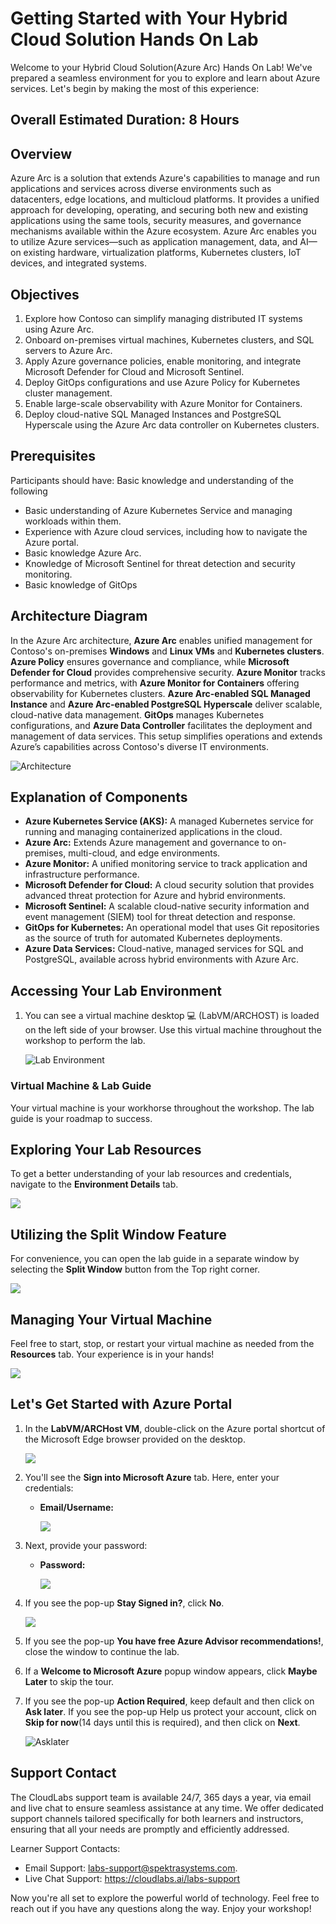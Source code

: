 # **Getting Started with Your  Hybrid Cloud Solution Hands On Lab**
 
Welcome to your Hybrid Cloud Solution(Azure Arc) Hands On Lab! We've prepared a seamless environment for you to explore and learn about Azure services. Let's begin by making the most of this experience:

## Overall Estimated Duration: 8 Hours

## Overview

Azure Arc is a solution that extends Azure's capabilities to manage and run applications and services across diverse environments such as datacenters, edge locations, and multicloud platforms. It provides a unified approach for developing, operating, and securing both new and existing applications using the same tools, security measures, and governance mechanisms available within the Azure ecosystem. Azure Arc enables you to utilize Azure services—such as application management, data, and AI—on existing hardware, virtualization platforms, Kubernetes clusters, IoT devices, and integrated systems.

## Objectives

1. Explore how Contoso can simplify managing distributed IT systems using Azure Arc.
1. Onboard on-premises virtual machines, Kubernetes clusters, and SQL servers to Azure Arc.
1. Apply Azure governance policies, enable monitoring, and integrate Microsoft Defender for Cloud and Microsoft Sentinel.
1. Deploy GitOps configurations and use Azure Policy for Kubernetes cluster management.
1. Enable large-scale observability with Azure Monitor for Containers. 
1. Deploy cloud-native SQL Managed Instances and PostgreSQL Hyperscale using the Azure Arc data controller on Kubernetes clusters.

## Prerequisites

Participants should have: Basic knowledge and understanding of the following

- Basic understanding of Azure Kubernetes Service and managing workloads within them.
- Experience with Azure cloud services, including how to navigate the Azure portal.
- Basic knowledge Azure Arc.
- Knowledge of Microsoft Sentinel for threat detection and security monitoring.
- Basic knowledge of GitOps 
  
## Architecture Diagram

In the Azure Arc architecture, **Azure Arc** enables unified management for Contoso's on-premises **Windows** and **Linux VMs** and **Kubernetes clusters**. **Azure Policy** ensures governance and compliance, while **Microsoft Defender for Cloud** provides comprehensive security. **Azure Monitor** tracks performance and metrics, with **Azure Monitor for Containers** offering observability for Kubernetes clusters. **Azure Arc-enabled SQL Managed Instance** and **Azure Arc-enabled PostgreSQL Hyperscale** deliver scalable, cloud-native data management. **GitOps** manages Kubernetes configurations, and **Azure Data Controller** facilitates the deployment and management of data services. This setup simplifies operations and extends Azure’s capabilities across Contoso's diverse IT environments.

![Architecture](.././media/archi(1).png)

## Explanation of Components

- **Azure Kubernetes Service (AKS):** A managed Kubernetes service for running and managing containerized applications in the cloud.
- **Azure Arc:** Extends Azure management and governance to on-premises, multi-cloud, and edge environments.
- **Azure Monitor:** A unified monitoring service to track application and infrastructure performance.
- **Microsoft Defender for Cloud:** A cloud security solution that provides advanced threat protection for Azure and hybrid environments.
- **Microsoft Sentinel:** A scalable cloud-native security information and event management (SIEM) tool for threat detection and response.
- **GitOps for Kubernetes:** An operational model that uses Git repositories as the source of truth for automated Kubernetes deployments.
- **Azure Data Services:** Cloud-native, managed services for SQL and PostgreSQL, available across hybrid environments with Azure Arc.


## Accessing Your Lab Environment
 
1. You can see a virtual machine desktop 💻 (LabVM/ARCHOST) is loaded on the left side of your browser. Use this virtual machine throughout the workshop to perform the lab.

    ![](.././media/GS14.png "Lab Environment")

### Virtual Machine & Lab Guide
 
Your virtual machine is your workhorse throughout the workshop. The lab guide is your roadmap to success.
 
## Exploring Your Lab Resources
 
To get a better understanding of your lab resources and credentials, navigate to the **Environment Details** tab.

   ![](.././media/15-05-2024.png)
 
## Utilizing the Split Window Feature
 
For convenience, you can open the lab guide in a separate window by selecting the **Split Window** button from the Top right corner.
 
   ![](.././media/GS8.png)
 
## Managing Your Virtual Machine
 
Feel free to start, stop, or restart your virtual machine as needed from the **Resources** tab. Your experience is in your hands!
 
  ![](.././media/15-05-2024(1).png)

## Let's Get Started with Azure Portal
 
1. In the **LabVM/ARCHost VM**, double-click on the Azure portal shortcut of the Microsoft Edge browser provided on the desktop.
 
    ![](.././media/GS1.png)
 
2. You'll see the **Sign into Microsoft Azure** tab. Here, enter your credentials:
 
   - **Email/Username:** <inject key="AzureAdUserEmail"></inject>
 
      ![](.././media/GS2.png)
 
3. Next, provide your password:
 
   - **Password:** <inject key="AzureAdUserPassword"></inject>
 
      ![](.././media/GS3.png)
 
4. If you see the pop-up **Stay Signed in?**, click **No**.

   ![](.././media/GS9.png)

5. If you see the pop-up **You have free Azure Advisor recommendations!**, close the window to continue the lab.

6. If a **Welcome to Microsoft Azure** popup window appears, click **Maybe Later** to skip the tour.

1. If you see the pop-up **Action Required**, keep default and then click on **Ask later**. If you see the pop-up Help us protect your account, click on **Skip for now**(14 days until this is required), and then click on **Next**.

   ![Asklater](images/asklater.png)

## Support Contact
The CloudLabs support team is available 24/7, 365 days a year, via email and live chat to ensure seamless assistance at any time. We offer dedicated support channels tailored specifically for both learners and instructors, ensuring that all your needs are promptly and efficiently addressed.

Learner Support Contacts:

   - Email Support: labs-support@spektrasystems.com.
   - Live Chat Support: https://cloudlabs.ai/labs-support
   
Now you're all set to explore the powerful world of technology. Feel free to reach out if you have any questions along the way. Enjoy your workshop! 
